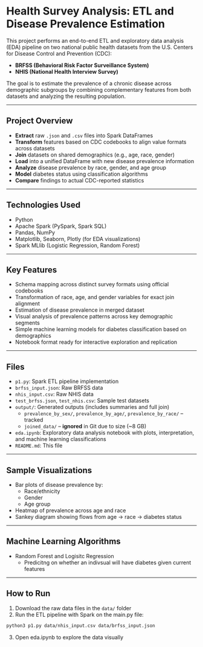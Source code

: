# Health Survey Analysis: ETL and Disease Prevalence Estimation

This project performs an end-to-end ETL and exploratory data analysis (EDA) pipeline on two national public health datasets from the U.S. Centers for Disease Control and Prevention (CDC):  
- **BRFSS (Behavioral Risk Factor Surveillance System)**  
- **NHIS (National Health Interview Survey)**

The goal is to estimate the prevalence of a chronic disease across demographic subgroups by combining complementary features from both datasets and analyzing the resulting population.

---

## Project Overview

- **Extract** raw `.json` and `.csv` files into Spark DataFrames  
- **Transform** features based on CDC codebooks to align value formats across datasets  
- **Join** datasets on shared demographics (e.g., age, race, gender)  
- **Load** into a unified DataFrame with new disease prevalence information  
- **Analyze** disease prevalence by race, gender, and age group  
- **Model** diabetes status using classification algorithms  
- **Compare** findings to actual CDC-reported statistics  

---

## Technologies Used

- Python  
- Apache Spark (PySpark, Spark SQL)  
- Pandas, NumPy  
- Matplotlib, Seaborn, Plotly (for EDA visualizations)  
- Spark MLlib (Logistic Regression, Random Forest)

---

## Key Features

- Schema mapping across distinct survey formats using official codebooks  
- Transformation of race, age, and gender variables for exact join alignment  
- Estimation of disease prevalence in merged dataset  
- Visual analysis of prevalence patterns across key demographic segments  
- Simple machine learning models for diabetes classification based on demographics  
- Notebook format ready for interactive exploration and replication  

---

## Files

- `p1.py`: Spark ETL pipeline implementation  
- `brfss_input.json`: Raw BRFSS data  
- `nhis_input.csv`: Raw NHIS data  
- `test_brfss.json`, `test_nhis.csv`: Sample test datasets  
- `output/`: Generated outputs (includes summaries and full join)  
  - `prevalence_by_sex/`, `prevalence_by_age/`, `prevalence_by_race/` – tracked  
  - `joined_data/` – **ignored** in Git due to size (~8 GB)  
- `eda.ipynb`: Exploratory data analysis notebook with plots, interpretation, and machine learning classifications
- `README.md`: This file  

---

## Sample Visualizations

- Bar plots of disease prevalence by:
  - Race/ethnicity  
  - Gender  
  - Age group  
- Heatmap of prevalence across age and race  
- Sankey diagram showing flows from age → race → diabetes status  

---

## Machine Learning Algorithms

- Random Forest and Logisitc Regression
  - Predicitng on whether an indivsual will have diabetes given current features
  

---

## How to Run

1. Download the raw data files in the `data/` folder
2. Run the ETL pipeline with Spark on the main.py file:
```bash
python3 p1.py data/nhis_input.csv data/brfss_input.json
```

3. Open eda.ipynb to explore the data visually
